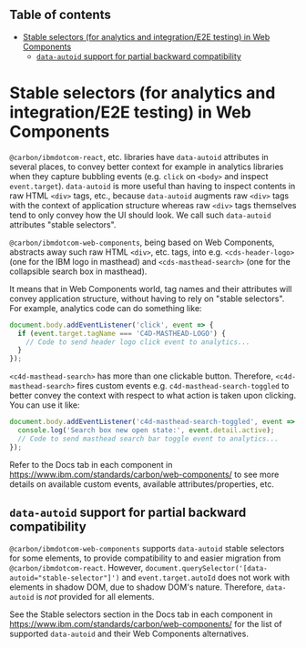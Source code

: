 <!-- START doctoc generated TOC please keep comment here to allow auto update -->
<!-- DON'T EDIT THIS SECTION, INSTEAD RE-RUN doctoc TO UPDATE -->
## Table of contents

- [Stable selectors (for analytics and integration/E2E testing) in Web Components](#stable-selectors-for-analytics-and-integratione2e-testing-in-web-components)
  - [`data-autoid` support for partial backward compatibility](#data-autoid-support-for-partial-backward-compatibility)

<!-- END doctoc generated TOC please keep comment here to allow auto update -->

# Stable selectors (for analytics and integration/E2E testing) in Web Components

`@carbon/ibmdotcom-react`, etc. libraries have `data-autoid` attributes in several places, to convey better context for example in analytics libraries when they capture bubbling events (e.g. `click` on `<body>` and inspect `event.target`). `data-autoid` is more useful than having to inspect contents in raw HTML `<div>` tags, etc., because `data-autoid` augments raw `<div>` tags with the context of application structure whereas raw `<div>` tags themselves tend to only convey how the UI should look. We call such `data-autoid` attributes "stable selectors".

`@carbon/ibmdotcom-web-components`, being based on Web Components, abstracts away such raw HTML `<div>`, etc. tags, into e.g. `<cds-header-logo>` (one for the IBM logo in masthead) and `<cds-masthead-search>` (one for the collapsible search box in masthead).

It means that in Web Components world, tag names and their attributes will convey application structure, without having to rely on "stable selectors". For example, analytics code can do something like:

```javascript
document.body.addEventListener('click', event => {
  if (event.target.tagName === 'C4D-MASTHEAD-LOGO') {
    // Code to send header logo click event to analytics...
  }
});
```

`<c4d-masthead-search>` has more than one clickable button. Therefore, `<c4d-masthead-search>` fires custom events e.g. `c4d-masthead-search-toggled` to better convey the context with respect to what action is taken upon clicking. You can use it like:

```javascript
document.body.addEventListener('c4d-masthead-search-toggled', event => {
  console.log('Search box new open state:', event.detail.active);
  // Code to send masthead search bar toggle event to analytics...
});
```

Refer to the Docs tab in each component in https://www.ibm.com/standards/carbon/web-components/ to see more details on available custom events, available attributes/properties, etc.

## `data-autoid` support for partial backward compatibility

`@carbon/ibmdotcom-web-components` supports `data-autoid` stable selectors for some elements, to provide compatibility to and easier migration from `@carbon/ibmdotcom-react`. However, `document.querySelector('[data-autoid="stable-selector"]')` and `event.target.autoId` does not work with elements in shadow DOM, due to shadow DOM's nature. Therefore, `data-autoid` is _not_ provided for all elements.

See the Stable selectors section in the Docs tab in each component in https://www.ibm.com/standards/carbon/web-components/ for the list of supported `data-autoid` and their Web Components alternatives.
